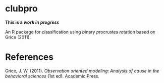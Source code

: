 
<!-- README.md is generated from README.Rmd. Please edit that file -->

# clubpro

**This is a *work in progress***

An R package for *cl*assification *u*sing *b*inary *p*rocrustes
*ro*tation based on Grice (2011).

# References

Grice, J. W. (2011). *Observation oriented modeling: Analysis of cause
in the behavioral sciences* (1st ed). Academic Press.
